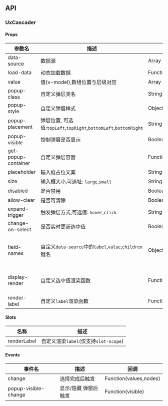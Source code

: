 ## API

### UxCascader

#### Props

| 参数名              | 描述                                                             | 类型                    | 默认                                                   |
| ------------------- | ---------------------------------------------------------------- | ----------------------- | ------------------------------------------------------ |
| data-source         | 数据源                                                           | Array                   |                                                        |
| load-data           | 动态加载数据                                                     | Function                |                                                        |
| value               | 值(v-model),数组位置与层级对应                                   | Array                   |                                                        |
| popup-class         | 自定义弹层类名                                                   | String\|Object\|Array   |                                                        |
| popup-style         | 自定义弹层样式                                                   | Object                  |                                                        |
| popup-placement     | 弹层位置, 可选值:`topLeft`,`topRight`,`bottomLeft`,`bottomRight` | String                  | bottomLeft                                             |
| popup-visible       | 控制弹层是否显示                                                 | Boolean                 | false                                                  |
| get-popup-container | 自定义弹层容器                                                   | Function()=>HTMLElement |                                                        |
| placeholder         | 输入框占位文案                                                   | String                  | 请选择                                                 |
| size                | 输入框大小,可选址: `large`,`small`                               | String                  |                                                        |
| disabled            | 是否禁用                                                         | Boolean                 | false                                                  |
| allow-clear         | 是否可清除                                                       | Boolean                 | true                                                   |
| expand-trigger      | 触发弹层方式,可选值: `hover`,`click`                             | String                  | click                                                  |
| change-on-select    | 是否实时更新选中值                                               | Boolean                 | false                                                  |
| field-names         | 自定义`data-source`中的`label`,`value`,`children`键名            | Object                  | { label: 'label', value:'value', children: 'children'} |
| display-render      | 自定义选中值渲染函数                                             | Function=>VNode         | (labels, nodes)=> labels.join(' \ ')                   |
| render-label        | 自定义`label`渲染函数                                            | Function=>VNode         |                                                        |

#### Slots

| 名称        | 描述                                  |
| ----------- | ------------------------------------- |
| renderLabel | 自定义渲染`label`(仅支持`slot-scope`) |

#### Events

| 事件名               | 描述                 | 回调                   |
| -------------------- | -------------------- | ---------------------- |
| change               | 选择完成后触发       | Function(values,nodes) |
| popup-visible-change | 显示/隐藏 弹窗后触发 | Function(visible)      |
